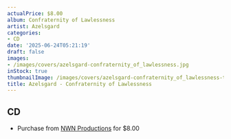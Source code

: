 ```yaml
---
actualPrice: $8.00
album: Confraternity of Lawlessness
artist: Azelsgard
categories:
- CD
date: '2025-06-24T05:21:19'
draft: false
images:
- /images/covers/azelsgard-confraternity_of_lawlessness.jpg
inStock: true
thumbnailImage: /images/covers/azelsgard-confraternity_of_lawlessness-thumb.jpg
title: Azelsgard - Confraternity of Lawlessness
---
```


## CD
* Purchase from [NWN Productions](http://shop.nwnprod.com/index.php?route=product/product&path=93&product_id=62134&sort=pd.name&order=ASC) for $8.00
